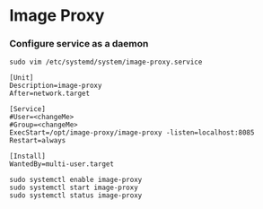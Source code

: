 # Image Proxy

### Configure service as a daemon

```
sudo vim /etc/systemd/system/image-proxy.service
```
```
[Unit]
Description=image-proxy
After=network.target

[Service]
#User=<changeMe>
#Group=<changeMe>
ExecStart=/opt/image-proxy/image-proxy -listen=localhost:8085
Restart=always

[Install]
WantedBy=multi-user.target
```
```
sudo systemctl enable image-proxy
sudo systemctl start image-proxy
sudo systemctl status image-proxy
```
